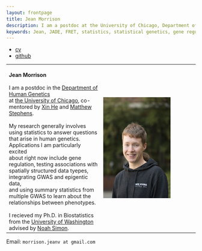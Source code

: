 ```yaml
---
layout: frontpage
title: Jean Morrison
description: I am a postdoc at the University of Chicago, Department of Human Genetics. My research is in statistical genetics. 
keywords: Jean, JADE, FRET, statistics, statistical genetics, gene regulation
---
```


<div class="navbar">
  <div class="navbar-inner">
      <ul class="nav">
          <li><a href="{{ BASE_PATH }}/assets/cv-jean.pdf">cv</a></li>
          <li><a href="https://github.com/jean997">github</a></li>
      </ul>
  </div>
</div>

<table class="wide">
<tr>
  <td class="left">
  <br><b> Jean Morrison</b>
  <br>
  <br> I am a postdoc in the <a href="http://www.genes.uchicago.edu">Department of 
	Human Genetics</a>
  <br> 	at <a href="http://www.uchicago.edu">the University of Chicago</a>,
 	co-mentored by <a href="http://xinhelab.org">Xin He</a> and
	<a href="http://stephenslab.uchicago.edu">Matthew Stephens</a>.
  <br>
  <br>My research generally involves using statistics to answer questions 
  <br> that arise in human genetics. Applications I am particularly excited 
  <br> about right now include gene regulation, testing associations with 
  <br> spatially structured data tyepes, integrating GWAS and epigentic data, 
  <br> and using summary statistics  from multiple GWAS to learn about the 
  <br> relationships between phenotypes.
  <br>
  <br> I recieved my Ph.D. in Biostatistics from the <a href="https://www.biostat.washington.edu">University of Washington</a></br>
  	advised by <a href="http://www.faculty.washington.edu/nrsimon/">Noah Simon</a>.
  </td>

  <td class="right">
	<img src="pages/icons16/JeanMorrison.jpg" style="width: 75%; height: 30%" alt="my profile picture" title = "profile picture"/>
   </td>
</tr>
</table>

<div class="container">
  <div id = "hide_email">
	Email: <code>morrison.jeanv at gmail.com</code><br/>
  </div>
</div>
